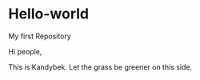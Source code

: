 # Hello-world
My first Repository

Hi people,

This is Kandybek. Let the grass be greener on this side.
